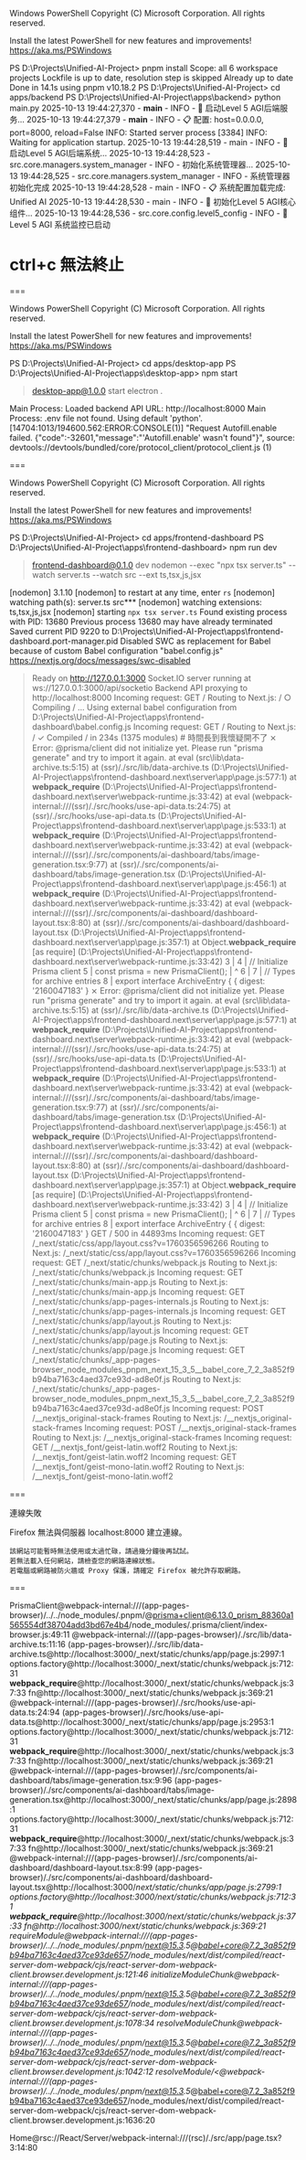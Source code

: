 Windows PowerShell
Copyright (C) Microsoft Corporation. All rights reserved.

Install the latest PowerShell for new features and improvements! https://aka.ms/PSWindows

PS D:\Projects\Unified-AI-Project> pnpm install
Scope: all 6 workspace projects
Lockfile is up to date, resolution step is skipped
Already up to date
Done in 14.1s using pnpm v10.18.2
PS D:\Projects\Unified-AI-Project> cd apps/backend
PS D:\Projects\Unified-AI-Project\apps\backend> python main.py
2025-10-13 19:44:27,370 - __main__ - INFO - 🚀 启动Level 5 AGI后端服务...
2025-10-13 19:44:27,379 - __main__ - INFO - 📋 配置: host=0.0.0.0, port=8000, reload=False
INFO:     Started server process [3384]
INFO:     Waiting for application startup.
2025-10-13 19:44:28,519 - main - INFO - 🚀 启动Level 5 AGI后端系统...
2025-10-13 19:44:28,523 - src.core.managers.system_manager - INFO - 初始化系统管理器...
2025-10-13 19:44:28,525 - src.core.managers.system_manager - INFO - 系统管理器初始化完成
2025-10-13 19:44:28,528 - main - INFO - 📋 系统配置加载完成: Unified AI
2025-10-13 19:44:28,530 - main - INFO - 🧠 初始化Level 5 AGI核心组件...
2025-10-13 19:44:28,536 - src.core.config.level5_config - INFO - 🚀 Level 5 AGI 系统监控已启动
 # ctrl+c 無法終止
===

Windows PowerShell
Copyright (C) Microsoft Corporation. All rights reserved.

Install the latest PowerShell for new features and improvements! https://aka.ms/PSWindows

PS D:\Projects\Unified-AI-Project> cd apps/desktop-app
PS D:\Projects\Unified-AI-Project\apps\desktop-app> npm start

> desktop-app@1.0.0 start
> electron .


Main Process: Loaded backend API URL: http://localhost:8000
Main Process: .env file not found. Using default 'python'.
[14704:1013/194600.562:ERROR:CONSOLE(1)] "Request Autofill.enable failed. {"code":-32601,"message":"'Autofill.enable' wasn't found"}", source: devtools://devtools/bundled/core/protocol_client/protocol_client.js (1)

===

Windows PowerShell
Copyright (C) Microsoft Corporation. All rights reserved.

Install the latest PowerShell for new features and improvements! https://aka.ms/PSWindows

PS D:\Projects\Unified-AI-Project> cd apps/frontend-dashboard
PS D:\Projects\Unified-AI-Project\apps\frontend-dashboard> npm run dev

> frontend-dashboard@0.1.0 dev
> nodemon --exec "npx tsx server.ts" --watch server.ts --watch src --ext ts,tsx,js,jsx

[nodemon] 3.1.10
[nodemon] to restart at any time, enter `rs`
[nodemon] watching path(s): server.ts src\**\*
[nodemon] watching extensions: ts,tsx,js,jsx
[nodemon] starting `npx tsx server.ts`
Found existing process with PID: 13680
Previous process 13680 may have already terminated
Saved current PID 9220 to D:\Projects\Unified-AI-Project\apps\frontend-dashboard\.port-manager.pid
   Disabled SWC as replacement for Babel because of custom Babel configuration "babel.config.js" https://nextjs.org/docs/messages/swc-disabled
> Ready on http://127.0.0.1:3000
> Socket.IO server running at ws://127.0.0.1:3000/api/socketio
> Backend API proxying to http://localhost:8000
Incoming request: GET /
Routing to Next.js: /
 ○ Compiling / ...
   Using external babel configuration from D:\Projects\Unified-AI-Project\apps\frontend-dashboard\babel.config.js
Incoming request: GET /
Routing to Next.js: /
 ✓ Compiled / in 234s (1375 modules) # 時間長到我懷疑開不了
 ⨯ Error: @prisma/client did not initialize yet. Please run "prisma generate" and try to import it again.
    at eval (src\lib\data-archive.ts:5:15)
    at (ssr)/./src/lib/data-archive.ts (D:\Projects\Unified-AI-Project\apps\frontend-dashboard\.next\server\app\page.js:577:1)
    at __webpack_require__ (D:\Projects\Unified-AI-Project\apps\frontend-dashboard\.next\server\webpack-runtime.js:33:42)
    at eval (webpack-internal:///(ssr)/./src/hooks/use-api-data.ts:24:75)
    at (ssr)/./src/hooks/use-api-data.ts (D:\Projects\Unified-AI-Project\apps\frontend-dashboard\.next\server\app\page.js:533:1)
    at __webpack_require__ (D:\Projects\Unified-AI-Project\apps\frontend-dashboard\.next\server\webpack-runtime.js:33:42)
    at eval (webpack-internal:///(ssr)/./src/components/ai-dashboard/tabs/image-generation.tsx:9:77)
    at (ssr)/./src/components/ai-dashboard/tabs/image-generation.tsx (D:\Projects\Unified-AI-Project\apps\frontend-dashboard\.next\server\app\page.js:456:1)
    at __webpack_require__ (D:\Projects\Unified-AI-Project\apps\frontend-dashboard\.next\server\webpack-runtime.js:33:42)
    at eval (webpack-internal:///(ssr)/./src/components/ai-dashboard/dashboard-layout.tsx:8:80)
    at (ssr)/./src/components/ai-dashboard/dashboard-layout.tsx (D:\Projects\Unified-AI-Project\apps\frontend-dashboard\.next\server\app\page.js:357:1)
    at Object.__webpack_require__ [as require] (D:\Projects\Unified-AI-Project\apps\frontend-dashboard\.next\server\webpack-runtime.js:33:42)
  3 |
  4 | // Initialize Prisma client
> 5 | const prisma = new PrismaClient();
    |               ^
  6 |
  7 | // Types for archive entries
  8 | export interface ArchiveEntry { {
  digest: '2160047183'
}
 ⨯ Error: @prisma/client did not initialize yet. Please run "prisma generate" and try to import it again.
    at eval (src\lib\data-archive.ts:5:15)
    at (ssr)/./src/lib/data-archive.ts (D:\Projects\Unified-AI-Project\apps\frontend-dashboard\.next\server\app\page.js:577:1)
    at __webpack_require__ (D:\Projects\Unified-AI-Project\apps\frontend-dashboard\.next\server\webpack-runtime.js:33:42)
    at eval (webpack-internal:///(ssr)/./src/hooks/use-api-data.ts:24:75)
    at (ssr)/./src/hooks/use-api-data.ts (D:\Projects\Unified-AI-Project\apps\frontend-dashboard\.next\server\app\page.js:533:1)
    at __webpack_require__ (D:\Projects\Unified-AI-Project\apps\frontend-dashboard\.next\server\webpack-runtime.js:33:42)
    at eval (webpack-internal:///(ssr)/./src/components/ai-dashboard/tabs/image-generation.tsx:9:77)
    at (ssr)/./src/components/ai-dashboard/tabs/image-generation.tsx (D:\Projects\Unified-AI-Project\apps\frontend-dashboard\.next\server\app\page.js:456:1)
    at __webpack_require__ (D:\Projects\Unified-AI-Project\apps\frontend-dashboard\.next\server\webpack-runtime.js:33:42)
    at eval (webpack-internal:///(ssr)/./src/components/ai-dashboard/dashboard-layout.tsx:8:80)
    at (ssr)/./src/components/ai-dashboard/dashboard-layout.tsx (D:\Projects\Unified-AI-Project\apps\frontend-dashboard\.next\server\app\page.js:357:1)
    at Object.__webpack_require__ [as require] (D:\Projects\Unified-AI-Project\apps\frontend-dashboard\.next\server\webpack-runtime.js:33:42)
  3 |
  4 | // Initialize Prisma client
> 5 | const prisma = new PrismaClient();
    |               ^
  6 |
  7 | // Types for archive entries
  8 | export interface ArchiveEntry { {
  digest: '2160047183'
}
 GET / 500 in 44893ms
Incoming request: GET /_next/static/css/app/layout.css?v=1760356596266
Routing to Next.js: /_next/static/css/app/layout.css?v=1760356596266
Incoming request: GET /_next/static/chunks/webpack.js
Routing to Next.js: /_next/static/chunks/webpack.js
Incoming request: GET /_next/static/chunks/main-app.js
Routing to Next.js: /_next/static/chunks/main-app.js
Incoming request: GET /_next/static/chunks/app-pages-internals.js
Routing to Next.js: /_next/static/chunks/app-pages-internals.js
Incoming request: GET /_next/static/chunks/app/layout.js
Routing to Next.js: /_next/static/chunks/app/layout.js
Incoming request: GET /_next/static/chunks/app/page.js
Routing to Next.js: /_next/static/chunks/app/page.js
Incoming request: GET /_next/static/chunks/_app-pages-browser_node_modules_pnpm_next_15_3_5__babel_core_7_2_3a852f9b94ba7163c4aed37ce93d-ad8e0f.js
Routing to Next.js: /_next/static/chunks/_app-pages-browser_node_modules_pnpm_next_15_3_5__babel_core_7_2_3a852f9b94ba7163c4aed37ce93d-ad8e0f.js
Incoming request: POST /__nextjs_original-stack-frames
Routing to Next.js: /__nextjs_original-stack-frames
Incoming request: POST /__nextjs_original-stack-frames
Routing to Next.js: /__nextjs_original-stack-frames
Incoming request: GET /__nextjs_font/geist-latin.woff2
Routing to Next.js: /__nextjs_font/geist-latin.woff2
Incoming request: GET /__nextjs_font/geist-mono-latin.woff2
Routing to Next.js: /__nextjs_font/geist-mono-latin.woff2

===


連線失敗

Firefox 無法與伺服器 localhost:8000 建立連線。

    該網站可能暫時無法使用或太過忙碌，請過幾分鐘後再試試。
    若無法載入任何網站，請檢查您的網路連線狀態。
    若電腦或網路被防火牆或 Proxy 保護，請確定 Firefox 被允許存取網路。

===


PrismaClient@webpack-internal:///(app-pages-browser)/../../node_modules/.pnpm/@prisma+client@6.13.0_prism_88360a1565554df38704add3bd67e4b4/node_modules/.prisma/client/index-browser.js:49:11
@webpack-internal:///(app-pages-browser)/./src/lib/data-archive.ts:11:16
(app-pages-browser)/./src/lib/data-archive.ts@http://localhost:3000/_next/static/chunks/app/page.js:2997:1
options.factory@http://localhost:3000/_next/static/chunks/webpack.js:712:31
__webpack_require__@http://localhost:3000/_next/static/chunks/webpack.js:37:33
fn@http://localhost:3000/_next/static/chunks/webpack.js:369:21
@webpack-internal:///(app-pages-browser)/./src/hooks/use-api-data.ts:24:94
(app-pages-browser)/./src/hooks/use-api-data.ts@http://localhost:3000/_next/static/chunks/app/page.js:2953:1
options.factory@http://localhost:3000/_next/static/chunks/webpack.js:712:31
__webpack_require__@http://localhost:3000/_next/static/chunks/webpack.js:37:33
fn@http://localhost:3000/_next/static/chunks/webpack.js:369:21
@webpack-internal:///(app-pages-browser)/./src/components/ai-dashboard/tabs/image-generation.tsx:9:96
(app-pages-browser)/./src/components/ai-dashboard/tabs/image-generation.tsx@http://localhost:3000/_next/static/chunks/app/page.js:2898:1
options.factory@http://localhost:3000/_next/static/chunks/webpack.js:712:31
__webpack_require__@http://localhost:3000/_next/static/chunks/webpack.js:37:33
fn@http://localhost:3000/_next/static/chunks/webpack.js:369:21
@webpack-internal:///(app-pages-browser)/./src/components/ai-dashboard/dashboard-layout.tsx:8:99
(app-pages-browser)/./src/components/ai-dashboard/dashboard-layout.tsx@http://localhost:3000/_next/static/chunks/app/page.js:2799:1
options.factory@http://localhost:3000/_next/static/chunks/webpack.js:712:31
__webpack_require__@http://localhost:3000/_next/static/chunks/webpack.js:37:33
fn@http://localhost:3000/_next/static/chunks/webpack.js:369:21
requireModule@webpack-internal:///(app-pages-browser)/../../node_modules/.pnpm/next@15.3.5_@babel+core@7.2_3a852f9b94ba7163c4aed37ce93de657/node_modules/next/dist/compiled/react-server-dom-webpack/cjs/react-server-dom-webpack-client.browser.development.js:121:46
initializeModuleChunk@webpack-internal:///(app-pages-browser)/../../node_modules/.pnpm/next@15.3.5_@babel+core@7.2_3a852f9b94ba7163c4aed37ce93de657/node_modules/next/dist/compiled/react-server-dom-webpack/cjs/react-server-dom-webpack-client.browser.development.js:1078:34
resolveModuleChunk@webpack-internal:///(app-pages-browser)/../../node_modules/.pnpm/next@15.3.5_@babel+core@7.2_3a852f9b94ba7163c4aed37ce93de657/node_modules/next/dist/compiled/react-server-dom-webpack/cjs/react-server-dom-webpack-client.browser.development.js:1042:12
resolveModule/<@webpack-internal:///(app-pages-browser)/../../node_modules/.pnpm/next@15.3.5_@babel+core@7.2_3a852f9b94ba7163c4aed37ce93de657/node_modules/next/dist/compiled/react-server-dom-webpack/cjs/react-server-dom-webpack-client.browser.development.js:1636:20

Home@rsc://React/Server/webpack-internal:///(rsc)/./src/app/page.tsx?3:14:80